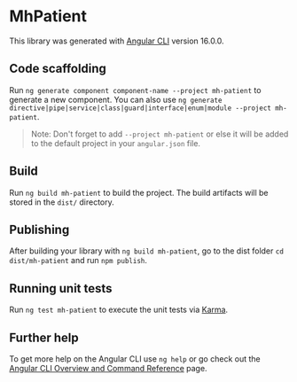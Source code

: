 # MhPatient

This library was generated with [Angular CLI](https://github.com/angular/angular-cli) version 16.0.0.

## Code scaffolding

Run `ng generate component component-name --project mh-patient` to generate a new component. You can also use `ng generate directive|pipe|service|class|guard|interface|enum|module --project mh-patient`.
> Note: Don't forget to add `--project mh-patient` or else it will be added to the default project in your `angular.json` file. 

## Build

Run `ng build mh-patient` to build the project. The build artifacts will be stored in the `dist/` directory.

## Publishing

After building your library with `ng build mh-patient`, go to the dist folder `cd dist/mh-patient` and run `npm publish`.

## Running unit tests

Run `ng test mh-patient` to execute the unit tests via [Karma](https://karma-runner.github.io).

## Further help

To get more help on the Angular CLI use `ng help` or go check out the [Angular CLI Overview and Command Reference](https://angular.io/cli) page.
